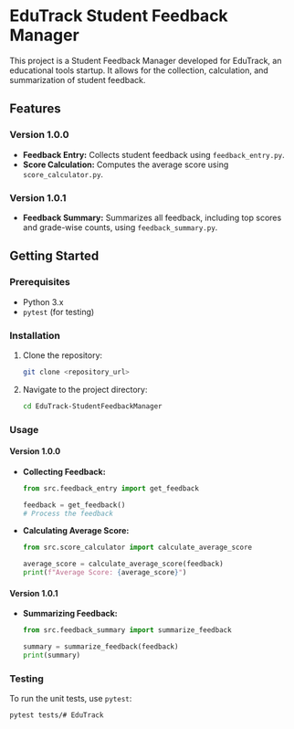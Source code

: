 # EduTrack Student Feedback Manager

This project is a Student Feedback Manager developed for EduTrack, an educational tools startup. It allows for the collection, calculation, and summarization of student feedback.

## Features

### Version 1.0.0

* **Feedback Entry:** Collects student feedback using `feedback_entry.py`.
* **Score Calculation:** Computes the average score using `score_calculator.py`.

### Version 1.0.1

* **Feedback Summary:** Summarizes all feedback, including top scores and grade-wise counts, using `feedback_summary.py`.

## Getting Started

### Prerequisites

* Python 3.x
* `pytest` (for testing)

### Installation

1.  Clone the repository:

    ```bash
    git clone <repository_url>
    ```

2.  Navigate to the project directory:

    ```bash
    cd EduTrack-StudentFeedbackManager
    ```

### Usage

#### Version 1.0.0

* **Collecting Feedback:**

    ```python
    from src.feedback_entry import get_feedback

    feedback = get_feedback()
    # Process the feedback
    ```

* **Calculating Average Score:**

    ```python
    from src.score_calculator import calculate_average_score

    average_score = calculate_average_score(feedback)
    print(f"Average Score: {average_score}")
    ```

#### Version 1.0.1

* **Summarizing Feedback:**

    ```python
    from src.feedback_summary import summarize_feedback

    summary = summarize_feedback(feedback)
    print(summary)
    ```

### Testing

To run the unit tests, use `pytest`:

```bash
pytest tests/# EduTrack
